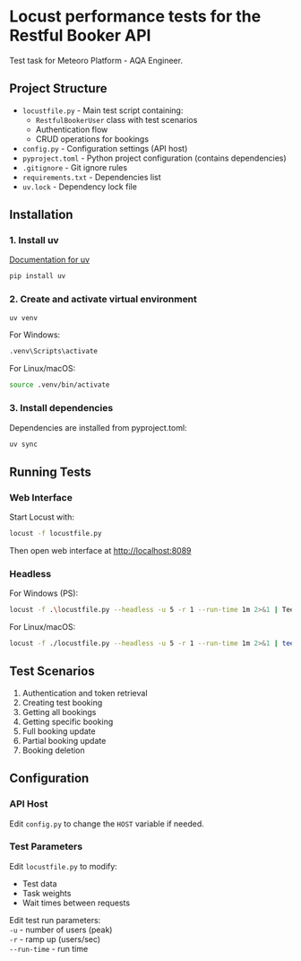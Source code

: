# Locust performance tests for the Restful Booker API

Test task for Meteoro Platform - AQA Engineer.

## Project Structure

- `locustfile.py` - Main test script containing:
  - `RestfulBookerUser` class with test scenarios
  - Authentication flow
  - CRUD operations for bookings
- `config.py` - Configuration settings (API host)
- `pyproject.toml` - Python project configuration (contains dependencies)
- `.gitignore` - Git ignore rules
- `requirements.txt` - Dependencies list
- `uv.lock` - Dependency lock file

## Installation

### 1. Install uv

[Documentation for uv](https://github.com/astral-sh/uv)

```sh
pip install uv
```

### 2. Create and activate virtual environment

```sh
uv venv
```

For Windows:

```sh
.venv\Scripts\activate
```

For Linux/macOS:

```sh
source .venv/bin/activate
```

### 3. Install dependencies

Dependencies are installed from pyproject.toml:

```sh
uv sync
```

## Running Tests

### Web Interface

Start Locust with:

```sh
locust -f locustfile.py
```

Then open web interface at <http://localhost:8089>

### Headless

For Windows (PS):

```sh
locust -f .\locustfile.py --headless -u 5 -r 1 --run-time 1m 2>&1 | Tee-Object .\locust_run.log
```

For Linux/macOS:

```sh
locust -f ./locustfile.py --headless -u 5 -r 1 --run-time 1m 2>&1 | tee locust_run.log
```

## Test Scenarios

1. Authentication and token retrieval
2. Creating test booking
3. Getting all bookings
4. Getting specific booking
5. Full booking update
6. Partial booking update
7. Booking deletion

## Configuration

### API Host

Edit `config.py` to change the `HOST` variable if needed.

### Test Parameters

Edit `locustfile.py` to modify:

- Test data
- Task weights
- Wait times between requests

Edit test run parameters:  
`-u` - number of users (peak)  
`-r` - ramp up (users/sec)  
`--run-time` - run time
